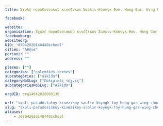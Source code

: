 ```yaml
---
title: Σχολή παραδοσιακού κινέζικου Σαολιν-Κουνγκ Φου. Hung Gar, Wing Chun, Sanda, Tai Chi,Yoga, AIKIDO-Αθήνα-Aikido

facebook:

website:
organisation: Σχολή παραδοσιακού κινέζικου Σαολιν-Κουνγκ Φου. Hung Gar, Wing Chun, Sanda, Tai Chi,Yoga, AIKIDO
facebookorg:
websiteorg:
UID: "07042020140440school"
cities: "Αθήνα"
perioxi: ""
address: ""

places: [""]
categories: ["polemikes-texnes"]
subcategories: ["aikido"]
categoryNoSLug: ["Πολεμικές τέχνες"]
subcategoriesNoSLug: ["Aikido"]

orgUID: org14042020000136

url: "sxoli-paradosiakoy-kinezikoy-saolin-koyngk-foy-hung-gar-wing-chun-sanda-tai-chi-yoga-aikido-athina-aikido/athina//"
slug: "sxoli-paradosiakoy-kinezikoy-saolin-koyngk-foy-hung-gar-wing-chun-sanda-tai-chi-yoga-aikido-athina-aikido"
aliases:
    - /07042020140440school
---
```





